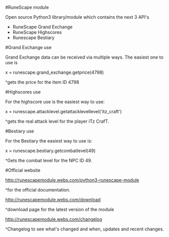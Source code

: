 #RuneScape module

Open source Python3 library/module which contains the next 3 API's
- RuneScape Grand Exchange
- RuneScape Highscores
- Runescape Bestiary

#Grand Exchange use

Grand Exchange data can be received via multiple ways.
The easiest one to use is

x = runescape.grand_exchange.getprice(4798)

^gets the price for the item ID 4798

#Highscores use

For the highscore use is the easiest way to use:

x = runescape.attacklevel.getattacklevellevel('itz_craft')

^gets the real attack level for the player iTz CrafT.

#Bestiary use

For the Bestiary the easiest way to use is:

x = runescape.bestiary.getcombatlevel(49)

^Gets the combat level for the NPC ID 49.

#Official website

http://runescapemodule.webs.com/python3-runescape-module

^for the official documentation.

http://runescapemodule.webs.com/download

^download page for the latest version of the module

http://runescapemodule.webs.com/changelog

^Changelog to see what's changed and when, updates and recent changes.


